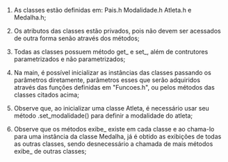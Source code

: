1. As classes estão definidas em: Pais.h  Modalidade.h  Atleta.h  e  Medalha.h;

2. Os atributos das classes estão privados, pois não devem ser acessados de outra forma senão através dos métodos;

3. Todas as classes possuem método get_ e set_, além de contrutores parametrizados e não parametrizados;

4. Na main, é possível inicializar as instâncias das classes passando os parâmetros diretamente, parâmetros esses que serão adquiridos através das funções definidas em "Funcoes.h", ou pelos métodos das classes citados acima;

5. Observe que, ao inicializar uma classe Atleta, é necessário usar seu método .set_modalidade() para definir a modalidade do atleta;

6. Observe que os métodos exibe_ existe em cada classe e ao chama-lo para uma instância da classe Medalha, já é obtido as exibições de todas as outras classes, sendo desnecessário a chamada de mais métodos exibe_ de outras classes;